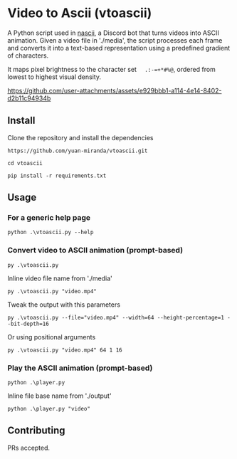# Video to Ascii (vtoascii)

A Python script used in [nascii](https://github.com/yuan-miranda/nascii), a Discord bot that turns videos into ASCII animation. Given a video file in './media', the script processes each frame and converts it into a text-based representation using a predefined gradient of characters.

It maps pixel brightness to the character set `  .:-=+*#%@`, ordered from lowest to highest visual density.


https://github.com/user-attachments/assets/e929bbb1-a114-4e14-8402-d2b11c94934b


## Install

Clone the repository and install the dependencies
```
https://github.com/yuan-miranda/vtoascii.git
```
```
cd vtoascii
```
```
pip install -r requirements.txt
```

## Usage

### For a generic help page
```
python .\vtoascii.py --help
```
### Convert video to ASCII animation (prompt-based)
```
py .\vtoascii.py
```
Inline video file name from './media'
```
py .\vtoascii.py "video.mp4"
```
Tweak the output with this parameters
```
py .\vtoascii.py --file="video.mp4" --width=64 --height-percentage=1 --bit-depth=16
```
Or using positional arguments
```
py .\vtoascii.py "video.mp4" 64 1 16
```
### Play the ASCII animation (prompt-based)
```
python .\player.py
```
Inline file base name from './output'
```
python .\player.py "video"
```

## Contributing

PRs accepted.
